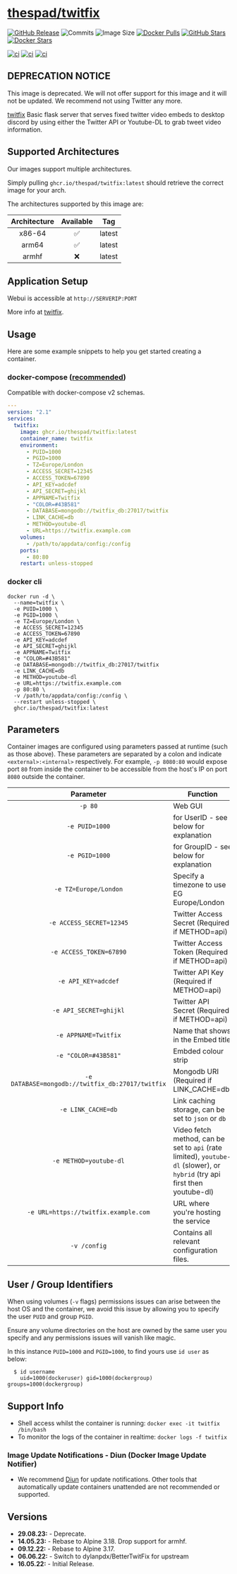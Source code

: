 # [thespad/twitfix](https://github.com/thespad/docker-twitfix)

[![GitHub Release](https://img.shields.io/github/release/thespad/docker-twitfix.svg?color=26689A&labelColor=555555&logoColor=ffffff&style=for-the-badge&logo=github)](https://github.com/thespad/docker-twitfix/releases)
![Commits](https://img.shields.io/github/commits-since/thespad/docker-twitfix/latest?color=26689A&include_prereleases&logo=github&style=for-the-badge)
![Image Size](https://img.shields.io/docker/image-size/thespad/twitfix/latest?color=26689A&labelColor=555555&logoColor=ffffff&style=for-the-badge&label=Size)
[![Docker Pulls](https://img.shields.io/docker/pulls/thespad/twitfix.svg?color=26689A&labelColor=555555&logoColor=ffffff&style=for-the-badge&label=pulls&logo=docker)](https://hub.docker.com/r/thespad/twitfix)
[![GitHub Stars](https://img.shields.io/github/stars/thespad/docker-twitfix.svg?color=26689A&labelColor=555555&logoColor=ffffff&style=for-the-badge&logo=github)](https://github.com/thespad/docker-twitfix)
[![Docker Stars](https://img.shields.io/docker/stars/thespad/twitfix.svg?color=26689A&labelColor=555555&logoColor=ffffff&style=for-the-badge&label=stars&logo=docker)](https://hub.docker.com/r/thespad/twitfix)

[![ci](https://img.shields.io/github/actions/workflow/status/thespad/docker-twitfix/call-check-and-release.yml?branch=main&labelColor=555555&logoColor=ffffff&style=for-the-badge&logo=github&label=Check%20For%20Upstream%20Updates)](https://github.com/thespad/docker-twitfix/actions/workflows/call-check-and-release.yml)
[![ci](https://img.shields.io/github/actions/workflow/status/thespad/docker-twitfix/call-baseimage-update.yml?branch=main&labelColor=555555&logoColor=ffffff&style=for-the-badge&logo=github&label=Check%20For%20Baseimage%20Updates)](https://github.com/thespad/docker-twitfix/actions/workflows/call-baseimage-update.yml)
[![ci](https://img.shields.io/github/actions/workflow/status/thespad/docker-twitfix/call-build-image.yml?labelColor=555555&logoColor=ffffff&style=for-the-badge&logo=github&label=Build%20Image)](https://github.com/thespad/docker-twitfix/actions/workflows/call-build-image.yml)

## DEPRECATION NOTICE

This image is deprecated. We will not offer support for this image and it will not be updated. We recommend not using Twitter any more.

[twitfix](https://github.com/dylanpdx/BetterTwitFix/) Basic flask server that serves fixed twitter video embeds to desktop discord by using either the Twitter API or Youtube-DL to grab tweet video information.

## Supported Architectures

Our images support multiple architectures.

Simply pulling `ghcr.io/thespad/twitfix:latest` should retrieve the correct image for your arch.

The architectures supported by this image are:

| Architecture | Available | Tag |
| :----: | :----: | ---- |
| x86-64 | ✅ | latest |
| arm64 | ✅ | latest |
| armhf | ❌ | latest |

## Application Setup

Webui is accessible at `http://SERVERIP:PORT`

More info at [twitfix](https://github.com/dylanpdx/BetterTwitFix/).

## Usage

Here are some example snippets to help you get started creating a container.

### docker-compose ([recommended](https://docs.linuxserver.io/general/docker-compose))

Compatible with docker-compose v2 schemas.

```yaml
---
version: "2.1"
services:
  twitfix:
    image: ghcr.io/thespad/twitfix:latest
    container_name: twitfix
    environment:
      - PUID=1000
      - PGID=1000
      - TZ=Europe/London
      - ACCESS_SECRET=12345
      - ACCESS_TOKEN=67890
      - API_KEY=adcdef
      - API_SECRET=ghijkl
      - APPNAME=Twitfix
      - "COLOR=#43B581"
      - DATABASE=mongodb://twitfix_db:27017/twitfix
      - LINK_CACHE=db
      - METHOD=youtube-dl
      - URL=https://twitfix.example.com
    volumes:
      - /path/to/appdata/config:/config
    ports:
      - 80:80
    restart: unless-stopped
```

### docker cli

```shell
docker run -d \
  --name=twitfix \
  -e PUID=1000 \
  -e PGID=1000 \
  -e TZ=Europe/London \
  -e ACCESS_SECRET=12345
  -e ACCESS_TOKEN=67890
  -e API_KEY=adcdef
  -e API_SECRET=ghijkl
  -e APPNAME=Twitfix
  -e "COLOR=#43B581"
  -e DATABASE=mongodb://twitfix_db:27017/twitfix
  -e LINK_CACHE=db
  -e METHOD=youtube-dl
  -e URL=https://twitfix.example.com
  -p 80:80 \
  -v /path/to/appdata/config:/config \
  --restart unless-stopped \
  ghcr.io/thespad/twitfix:latest
```

## Parameters

Container images are configured using parameters passed at runtime (such as those above). These parameters are separated by a colon and indicate `<external>:<internal>` respectively. For example, `-p 8080:80` would expose port `80` from inside the container to be accessible from the host's IP on port `8080` outside the container.

| Parameter | Function |
| :----: | --- |
| `-p 80` | Web GUI |
| `-e PUID=1000` | for UserID - see below for explanation |
| `-e PGID=1000` | for GroupID - see below for explanation |
| `-e TZ=Europe/London` | Specify a timezone to use EG Europe/London |
| `-e ACCESS_SECRET=12345` | Twitter Access Secret (Required if METHOD=api) |
| `-e ACCESS_TOKEN=67890` | Twitter Access Token (Required if METHOD=api) |
| `-e API_KEY=adcdef` | Twitter API Key (Required if METHOD=api) |
| `-e API_SECRET=ghijkl` | Twitter API Secret (Required if METHOD=api) |
| `-e APPNAME=Twitfix` | Name that shows in the Embed title |
| `-e "COLOR=#43B581"` | Embded colour strip |
| `-e DATABASE=mongodb://twitfix_db:27017/twitfix` | Mongodb URI (Required if LINK_CACHE=db) |
| `-e LINK_CACHE=db` | Link caching storage, can be set to `json` or `db` |
| `-e METHOD=youtube-dl` | Video fetch method, can be set to `api` (rate limited), `youtube-dl` (slower), or `hybrid` (try api first then youtube-dl) |
| `-e URL=https://twitfix.example.com` | URL where you're hosting the service |
| `-v /config` | Contains all relevant configuration files. |

## User / Group Identifiers

When using volumes (`-v` flags) permissions issues can arise between the host OS and the container, we avoid this issue by allowing you to specify the user `PUID` and group `PGID`.

Ensure any volume directories on the host are owned by the same user you specify and any permissions issues will vanish like magic.

In this instance `PUID=1000` and `PGID=1000`, to find yours use `id user` as below:

```shell
  $ id username
    uid=1000(dockeruser) gid=1000(dockergroup) groups=1000(dockergroup)
```

## Support Info

* Shell access whilst the container is running: `docker exec -it twitfix /bin/bash`
* To monitor the logs of the container in realtime: `docker logs -f twitfix`

### Image Update Notifications - Diun (Docker Image Update Notifier)

* We recommend [Diun](https://crazymax.dev/diun/) for update notifications. Other tools that automatically update containers unattended are not recommended or supported.

## Versions

* **29.08.23:** - Deprecate.
* **14.05.23:** - Rebase to Alpine 3.18. Drop support for armhf.
* **09.12.22:** - Rebase to Alpine 3.17.
* **06.06.22:** - Switch to dylanpdx/BetterTwitFix for upstream
* **16.05.22:** - Initial Release.

